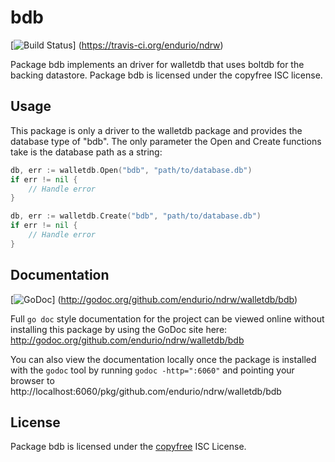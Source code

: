 bdb
===

[![Build Status](https://travis-ci.org/endurio/ndrw.png?branch=master)]
(https://travis-ci.org/endurio/ndrw)

Package bdb implements an driver for walletdb that uses boltdb for the backing
datastore.  Package bdb is licensed under the copyfree ISC license.

## Usage

This package is only a driver to the walletdb package and provides the database
type of "bdb".  The only parameter the Open and Create functions take is the
database path as a string:

```Go
db, err := walletdb.Open("bdb", "path/to/database.db")
if err != nil {
	// Handle error
}
```

```Go
db, err := walletdb.Create("bdb", "path/to/database.db")
if err != nil {
	// Handle error
}
```

## Documentation

[![GoDoc](https://godoc.org/github.com/endurio/ndrw/walletdb/bdb?status.png)]
(http://godoc.org/github.com/endurio/ndrw/walletdb/bdb)

Full `go doc` style documentation for the project can be viewed online without
installing this package by using the GoDoc site here:
http://godoc.org/github.com/endurio/ndrw/walletdb/bdb

You can also view the documentation locally once the package is installed with
the `godoc` tool by running `godoc -http=":6060"` and pointing your browser to
http://localhost:6060/pkg/github.com/endurio/ndrw/walletdb/bdb

## License

Package bdb is licensed under the [copyfree](http://copyfree.org) ISC
License.
